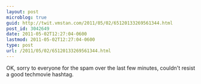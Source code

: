 ```yaml
---
layout: post
microblog: true
guid: http://twit.vmstan.com/2011/05/02/65120133269561344.html
post_id: 3042649
date: 2011-05-02T12:27:04-0600
lastmod: 2011-05-02T12:27:04-0600
type: post
url: /2011/05/02/65120133269561344.html
---
```

OK, sorry to everyone for the spam over the last few minutes, couldn't resist a good techmovie hashtag.
